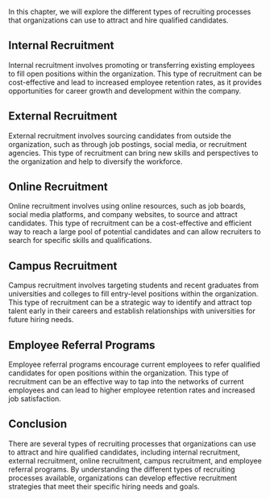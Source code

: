 
In this chapter, we will explore the different types of recruiting processes that organizations can use to attract and hire qualified candidates.

Internal Recruitment
--------------------

Internal recruitment involves promoting or transferring existing employees to fill open positions within the organization. This type of recruitment can be cost-effective and lead to increased employee retention rates, as it provides opportunities for career growth and development within the company.

External Recruitment
--------------------

External recruitment involves sourcing candidates from outside the organization, such as through job postings, social media, or recruitment agencies. This type of recruitment can bring new skills and perspectives to the organization and help to diversify the workforce.

Online Recruitment
------------------

Online recruitment involves using online resources, such as job boards, social media platforms, and company websites, to source and attract candidates. This type of recruitment can be a cost-effective and efficient way to reach a large pool of potential candidates and can allow recruiters to search for specific skills and qualifications.

Campus Recruitment
------------------

Campus recruitment involves targeting students and recent graduates from universities and colleges to fill entry-level positions within the organization. This type of recruitment can be a strategic way to identify and attract top talent early in their careers and establish relationships with universities for future hiring needs.

Employee Referral Programs
--------------------------

Employee referral programs encourage current employees to refer qualified candidates for open positions within the organization. This type of recruitment can be an effective way to tap into the networks of current employees and can lead to higher employee retention rates and increased job satisfaction.

Conclusion
----------

There are several types of recruiting processes that organizations can use to attract and hire qualified candidates, including internal recruitment, external recruitment, online recruitment, campus recruitment, and employee referral programs. By understanding the different types of recruiting processes available, organizations can develop effective recruitment strategies that meet their specific hiring needs and goals.

